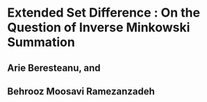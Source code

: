 # Extended Set Difference : On the Question of Inverse Minkowski Summation
## Arie Beresteanu, and
## Behrooz Moosavi Ramezanzadeh
